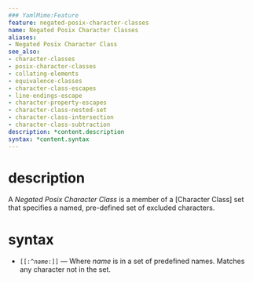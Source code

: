 ```yaml
---
### YamlMime:Feature
feature: negated-posix-character-classes
name: Negated Posix Character Classes
aliases:
- Negated Posix Character Class
see_also:
- character-classes
- posix-character-classes
- collating-elements
- equivalence-classes
- character-class-escapes
- line-endings-escape
- character-property-escapes
- character-class-nested-set
- character-class-intersection
- character-class-subtraction
description: *content.description
syntax: *content.syntax
---
```

# description
A <dfn>Negated Posix Character Class</dfn> is a member of a [Character Class] set that specifies a named, pre-defined set of excluded characters.

# syntax
- <code>[[:^<em>name</em>:]]</code> &mdash; Where *name* is in a set of predefined names. Matches any character not in the set.